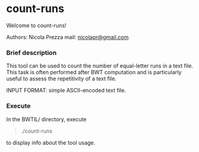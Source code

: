 count-runs
===============
Welcome to count-runs!

Authors: Nicola Prezza
mail: nicolapr@gmail.com

### Brief description

This tool can be used to count the number of equal-letter runs in a text file. This task is often performed after BWT computation and is particularly useful to assess the repetitivity of a text file.

INPUT FORMAT: simple ASCII-encoded text file.

### Execute

In the BWTIL/ directory, execute

> ./count-runs

to display info about the tool usage.
